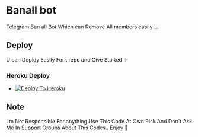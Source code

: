 # Banall bot

Telegram Ban all Bot Which can Remove All members easily ...

## Deploy
U can Deploy Easily Fork repo and Give Started ✨

### Heroku Deploy
  - [![Deploy To Heroku](https://www.herokucdn.com/deploy/button.svg)](https://github.com/Timesisnotwaiting/Banall)

## Note

I m Not Responsible For anything Use This Code At Own Risk And Don't Ask Me In Support Groups About This Codes..
 Enjoy 🙂
